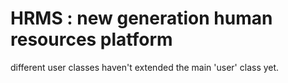 # HRMS : new generation human resources platform

different user classes haven't extended the main 'user' class yet.

